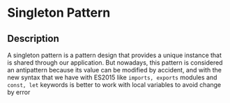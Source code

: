 # Singleton Pattern

## Description
A singleton pattern is a pattern design that provides a unique instance that is shared through our application.
But nowadays, this pattern is considered an antipattern because its value can be modified by accident, and with the new syntax that we have with ES2015 like `imports, exports` modules and `const, let` keywords is better to work with local variables to avoid change by error
